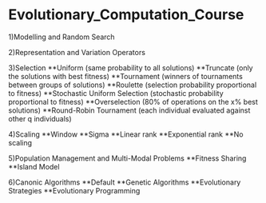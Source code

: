 # Evolutionary_Computation_Course

1)Modelling and Random Search 

2)Representation and Variation Operators

3)Selection 
**Uniform (same probability to all solutions) 
**Truncate (only the solutions with best fitness) 
**Tournament (winners of tournaments between groups of solutions) 
**Roulette (selection probability proportional to fitness) 
**Stochastic Uniform Selection (stochastic probability proportional to fitness) 
**Overselection (80% of operations on the x% best solutions) 
**Round-Robin Tournament (each individual evaluated against other q individuals) 

4)Scaling 
**Window 
**Sigma 
**Linear rank
**Exponential rank 
**No scaling 

5)Population Management and Multi-Modal Problems 
**Fitness Sharing 
**Island Model 

6)Canonic Algorithms 
**Default
**Genetic Algorithms 
**Evolutionary Strategies 
**Evolutionary Programming
